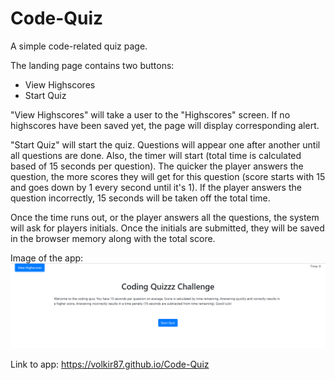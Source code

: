 # Code-Quiz

A simple code-related quiz page.

The landing page contains two buttons: 
* View Highscores
* Start Quiz

"View Highscores" will take a user to the "Highscores" screen. If no highscores have been saved yet, the page will display corresponding alert. 

"Start Quiz" will start the quiz. Questions will appear one after another until all questions are done. Also, the timer will start (total time is calculated based of 15 seconds per question). The quicker the player answers the question, the more scores they will get for this question (score starts with 15 and goes down by 1 every second until it's 1). If the player answers the question incorrectly, 15 seconds will be taken off the total time.

Once the time runs out, or the player answers all the questions, the system will ask for players initials. Once the initials are submitted, they will be saved in the browser memory along with the total score.


Image of the app:
![picture](assets/images/Code_Quiz_screenshot.png)

Link to app: 
https://volkir87.github.io/Code-Quiz